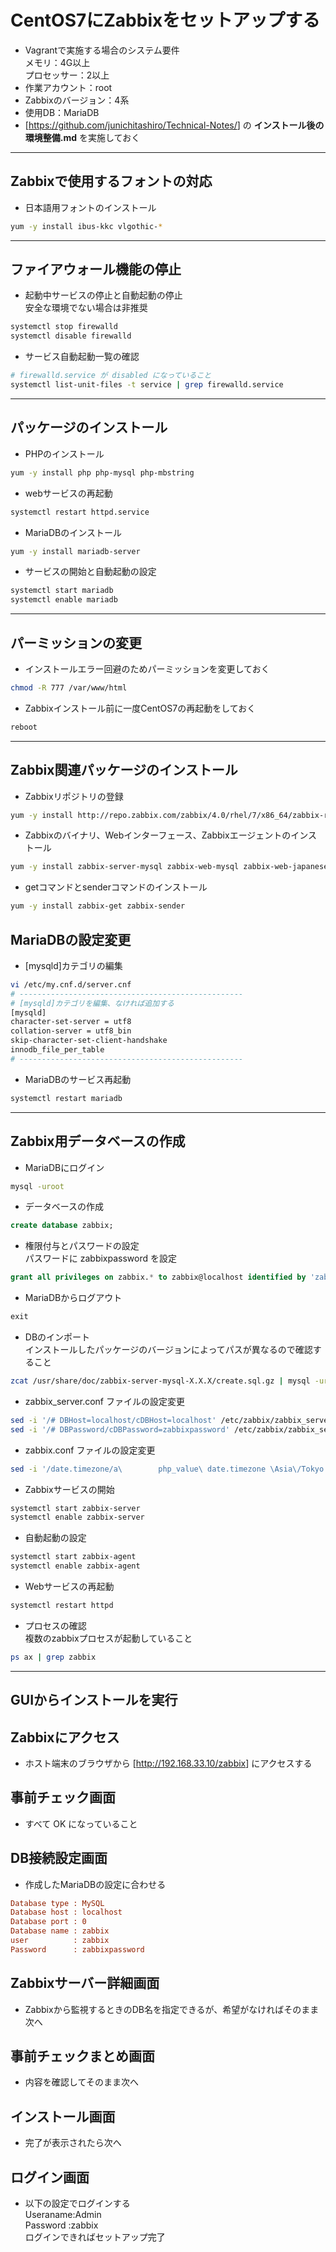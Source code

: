 # CentOS7にZabbixをセットアップする

* Vagrantで実施する場合のシステム要件  
メモリ：4G以上  
プロセッサー：2以上
* 作業アカウント：root
* Zabbixのバージョン：4系
* 使用DB：MariaDB
* [<https://github.com/junichitashiro/Technical-Notes/>] の __インストール後の環境整備.md__ を実施しておく

***

## Zabbixで使用するフォントの対応

* 日本語用フォントのインストール

```bash
yum -y install ibus-kkc vlgothic-*
```

***

## ファイアウォール機能の停止

* 起動中サービスの停止と自動起動の停止  
安全な環境でない場合は非推奨

```bash
systemctl stop firewalld
systemctl disable firewalld
```

* サービス自動起動一覧の確認

```bash
# firewalld.service が disabled になっていること
systemctl list-unit-files -t service | grep firewalld.service
```

***

## パッケージのインストール

* PHPのインストール

```bash
yum -y install php php-mysql php-mbstring
```

* webサービスの再起動

```bash
systemctl restart httpd.service
```

* MariaDBのインストール

```bash
yum -y install mariadb-server
```

* サービスの開始と自動起動の設定

```bash
systemctl start mariadb
systemctl enable mariadb
```

***

## パーミッションの変更

* インストールエラー回避のためパーミッションを変更しておく

```bash
chmod -R 777 /var/www/html
```

* Zabbixインストール前に一度CentOS7の再起動をしておく

```bash
reboot
```

***

## Zabbix関連パッケージのインストール

* Zabbixリポジトリの登録

```bash
yum -y install http://repo.zabbix.com/zabbix/4.0/rhel/7/x86_64/zabbix-release-4.0-1.el7.noarch.rpm
```

* Zabbixのバイナリ、Webインターフェース、Zabbixエージェントのインストール

```bash
yum -y install zabbix-server-mysql zabbix-web-mysql zabbix-web-japanese zabbix-agent
```

* getコマンドとsenderコマンドのインストール

```bash
yum -y install zabbix-get zabbix-sender
```

## MariaDBの設定変更

* [mysqld]カテゴリの編集

```bash
vi /etc/my.cnf.d/server.cnf
# --------------------------------------------------
# [mysqld]カテゴリを編集、なければ追加する
[mysqld]
character-set-server = utf8
collation-server = utf8_bin
skip-character-set-client-handshake
innodb_file_per_table
# --------------------------------------------------
```

* MariaDBのサービス再起動

```bash
systemctl restart mariadb
```

***

## Zabbix用データベースの作成

* MariaDBにログイン

```bash
mysql -uroot
```

* データベースの作成

```sql
create database zabbix;
```

* 権限付与とパスワードの設定  
パスワードに zabbixpassword を設定

```sql
grant all privileges on zabbix.* to zabbix@localhost identified by 'zabbixpassword';
```

* MariaDBからログアウト

```sql
exit
```

* DBのインポート  
インストールしたパッケージのバージョンによってパスが異なるので確認すること

```bash
zcat /usr/share/doc/zabbix-server-mysql-X.X.X/create.sql.gz | mysql -uroot zabbix
```

* zabbix_server.conf ファイルの設定変更

```bash
sed -i '/# DBHost=localhost/cDBHost=localhost' /etc/zabbix/zabbix_server.conf
sed -i '/# DBPassword/cDBPassword=zabbixpassword' /etc/zabbix/zabbix_server.conf
```

* zabbix.conf ファイルの設定変更

```bash
sed -i '/date.timezone/a\        php_value\ date.timezone \Asia\/Tokyo' /etc/httpd/conf.d/zabbix.conf
```

* Zabbixサービスの開始

```bash
systemctl start zabbix-server
systemctl enable zabbix-server
```

* 自動起動の設定

```bash
systemctl start zabbix-agent
systemctl enable zabbix-agent
```

* Webサービスの再起動

```bash
systemctl restart httpd
```

* プロセスの確認  
複数のzabbixプロセスが起動していること

```bash
ps ax | grep zabbix
```

***

## GUIからインストールを実行

## Zabbixにアクセス

* ホスト端末のブラウザから [<http://192.168.33.10/zabbix>] にアクセスする

## 事前チェック画面

* すべて OK になっていること

## DB接続設定画面

* 作成したMariaDBの設定に合わせる

```ini
Database type : MySQL
Database host : localhost
Database port : 0
Database name : zabbix
user          : zabbix
Password      : zabbixpassword
```

## Zabbixサーバー詳細画面

* Zabbixから監視するときのDB名を指定できるが、希望がなければそのまま次へ

## 事前チェックまとめ画面

* 内容を確認してそのまま次へ

## インストール画面

* 完了が表示されたら次へ

## ログイン画面

* 以下の設定でログインする  
Useraname:Admin  
Password :zabbix  
ログインできればセットアップ完了
